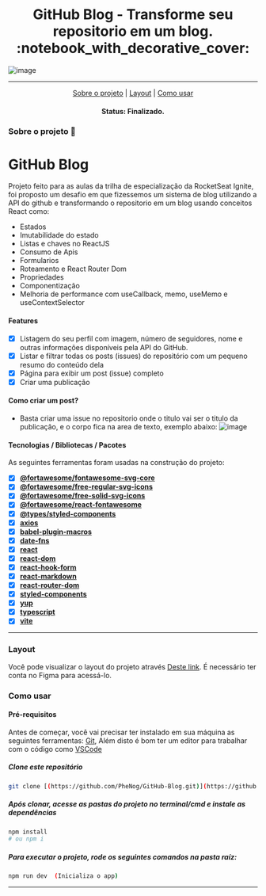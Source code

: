 <h1 align="center">GitHub Blog - Transforme seu repositorio em um blog. :notebook_with_decorative_cover: </h1>

![image](https://github.com/PheNog/GitHub-Blog/assets/104810112/e1968006-fb63-474e-ba9b-805be8f66f85)



---


<p align="center">
 <a href="#sobre-o-projeto">Sobre o projeto</a> |
 <a href="#layout">Layout</a> | 
 <a href="#como-usar">Como usar</a> 
</p>

<h4 align="center">
	 Status: Finalizado.
</h4>
 
### Sobre o projeto :notebook_with_decorative_cover:
# GitHub Blog
Projeto feito para as aulas da trilha de especialização da RocketSeat Ignite, foi proposto um desafio em que fizessemos um sistema de blog utilizando a API do github e transformando o repositorio em um blog usando conceitos React como: 
- Estados
- Imutabilidade do estado
- Listas e chaves no ReactJS
- Consumo de Apis
- Formularios
- Roteamento e React Router Dom
- Propriedades
- Componentização
- Melhoria de performance com useCallback, memo, useMemo e useContextSelector
 
#### Features

- [X] Listagem do seu perfil com imagem, número de seguidores, nome e outras informações disponíveis pela API do GitHub.
- [X] Listar e filtrar todas os posts (issues) do repositório com um pequeno resumo do conteúdo dela
- [X] Página para exibir um post (issue) completo
- [X] Criar uma publicação

#### Como criar um post?
- Basta criar uma issue no repositorio onde o titulo vai ser o titulo da publicação, e o corpo fica na area de texto, exemplo abaixo:
![image](https://github.com/PheNog/GitHub-Blog/assets/104810112/fc63fcf1-8204-44bd-8aef-d527f2faf3b2)


#### Tecnologias / Bibliotecas / Pacotes

As seguintes ferramentas foram usadas na construção do projeto:

- [X] **[@fortawesome/fontawesome-svg-core](https://www.npmjs.com/package/@fortawesome/fontawesome-svg-core)**
- [X] **[@fortawesome/free-regular-svg-icons](https://www.npmjs.com/package/@fortawesome/free-regular-svg-icons)**
- [X] **[@fortawesome/free-solid-svg-icons](https://www.npmjs.com/package/@fortawesome/free-solid-svg-icons)**
- [X] **[@fortawesome/react-fontawesome](https://www.npmjs.com/package/@fortawesome/react-fontawesome)**
- [X] **[@types/styled-components](https://www.npmjs.com/package/@types/styled-components)**
- [X] **[axios](https://www.npmjs.com/package/axios)**
- [X] **[babel-plugin-macros](https://www.npmjs.com/package/babel-plugin-macros)**
- [X] **[date-fns](https://www.npmjs.com/package/date-fns)**
- [X] **[react](https://www.npmjs.com/package/react)**
- [X] **[react-dom](https://www.npmjs.com/package/react-dom)**
- [X] **[react-hook-form](https://www.npmjs.com/package/react-hook-form)**
- [X] **[react-markdown](https://www.npmjs.com/package/react-markdown)**
- [X] **[react-router-dom](https://www.npmjs.com/package/react-router-dom)**
- [X] **[styled-components](https://www.npmjs.com/package/styled-components)**
- [X] **[yup](https://www.npmjs.com/package/yup)**
- [X] [**typescript**](https://www.npmjs.com/package/typescript)
- [X] [**vite**](https://www.npmjs.com/package/vite)

___
### Layout
Você pode visualizar o layout do projeto através [Deste link](https://www.figma.com/file/YAMyJXFiTFM4238mqLgvLS/GitHub-Blog-(Community)?node-id=0%3A1&t=8SIQCnCY7NW44asJ-0). É necessário ter conta no Figma para acessá-lo.

### Como usar
#### Pré-requisitos

Antes de começar, você vai precisar ter instalado em sua máquina as seguintes ferramentas:
[Git](https://git-scm.com),  Além disto é bom ter um editor para trabalhar com o código como [VSCode](https://code.visualstudio.com/)

##### Clone este repositório
```bash
git clone [(https://github.com/PheNog/GitHub-Blog.git)](https://github.com/PheNog/GitHub-Blog.git)
```
##### Após clonar, acesse as pastas do projeto no terminal/cmd e instale as dependências
```bash
npm install
# ou npm i
```

##### Para executar o projeto, rode os seguintes comandos na pasta raíz:
```bash
npm run dev  (Inicializa o app)
```
___

